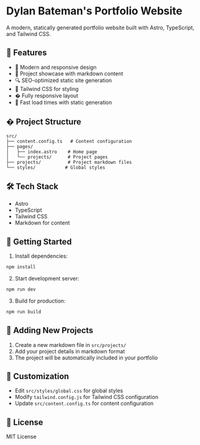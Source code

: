 # Dylan Bateman's Portfolio Website

A modern, statically generated portfolio website built with Astro, TypeScript, and Tailwind CSS.

## 🚀 Features

- 🎨 Modern and responsive design
- 📝 Project showcase with markdown content
- 🔍 SEO-optimized static site generation
- 🎨 Tailwind CSS for styling
- � Fully responsive layout
- 🚀 Fast load times with static generation

## � Project Structure

```
src/
├── content.config.ts   # Content configuration
├── pages/
│   ├── index.astro    # Home page
│   └── projects/      # Project pages
├── projects/          # Project markdown files
└── styles/           # Global styles
```

## 🛠️ Tech Stack

- Astro
- TypeScript
- Tailwind CSS
- Markdown for content

## 🚀 Getting Started

1. Install dependencies:

```bash
npm install
```

2. Start development server:

```bash
npm run dev
```

3. Build for production:

```bash
npm run build
```

## 📝 Adding New Projects

1. Create a new markdown file in `src/projects/`
2. Add your project details in markdown format
3. The project will be automatically included in your portfolio

## 🎨 Customization

- Edit `src/styles/global.css` for global styles
- Modify `tailwind.config.js` for Tailwind CSS configuration
- Update `src/content.config.ts` for content configuration

## 📝 License

MIT License
